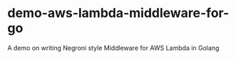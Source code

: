 # demo-aws-lambda-middleware-for-go
A demo on writing Negroni style Middleware for AWS Lambda in Golang
